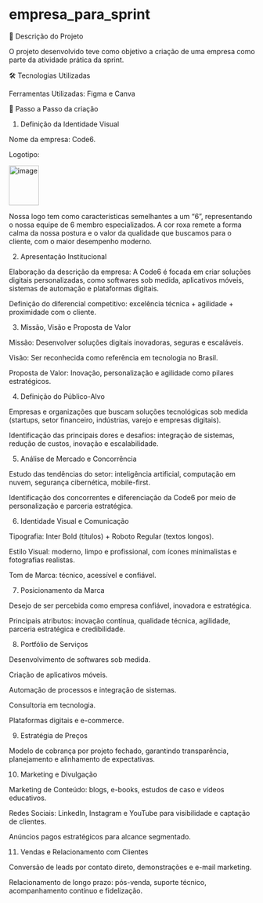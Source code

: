 # empresa_para_sprint
📌 Descrição do Projeto

O projeto desenvolvido teve como objetivo a criação de uma empresa como parte da atividade prática da sprint.

🛠 Tecnologias Utilizadas

Ferramentas Utilizadas: Figma e Canva

📁 Passo a Passo da criação

1. Definição da Identidade Visual

Nome da empresa: Code6.

Logotipo:


<img width="61" height="81" alt="image" src="https://github.com/user-attachments/assets/50d77061-db73-4740-9968-b952df879f40" />


Nossa logo tem como características semelhantes a um “6”, representando o nossa equipe de 6 membro especializados. A cor roxa remete a forma calma da nossa postura e o valor da qualidade que buscamos para o cliente, com o maior desempenho moderno.


2. Apresentação Institucional

Elaboração da descrição da empresa: A Code6 é focada em criar soluções digitais personalizadas, como softwares sob medida, aplicativos móveis, sistemas de automação e plataformas digitais.

Definição do diferencial competitivo: excelência técnica + agilidade + proximidade com o cliente.

3. Missão, Visão e Proposta de Valor

Missão: Desenvolver soluções digitais inovadoras, seguras e escaláveis.

Visão: Ser reconhecida como referência em tecnologia no Brasil.

Proposta de Valor: Inovação, personalização e agilidade como pilares estratégicos.

4. Definição do Público-Alvo

Empresas e organizações que buscam soluções tecnológicas sob medida (startups, setor financeiro, indústrias, varejo e empresas digitais).

Identificação das principais dores e desafios: integração de sistemas, redução de custos, inovação e escalabilidade.

5. Análise de Mercado e Concorrência

Estudo das tendências do setor: inteligência artificial, computação em nuvem, segurança cibernética, mobile-first.

Identificação dos concorrentes e diferenciação da Code6 por meio de personalização e parceria estratégica.

6. Identidade Visual e Comunicação

Tipografia: Inter Bold (títulos) + Roboto Regular (textos longos).

Estilo Visual: moderno, limpo e profissional, com ícones minimalistas e fotografias realistas.

Tom de Marca: técnico, acessível e confiável.

7. Posicionamento da Marca

Desejo de ser percebida como empresa confiável, inovadora e estratégica.

Principais atributos: inovação contínua, qualidade técnica, agilidade, parceria estratégica e credibilidade.

8. Portfólio de Serviços

Desenvolvimento de softwares sob medida.

Criação de aplicativos móveis.

Automação de processos e integração de sistemas.

Consultoria em tecnologia.

Plataformas digitais e e-commerce.

9. Estratégia de Preços

Modelo de cobrança por projeto fechado, garantindo transparência, planejamento e alinhamento de expectativas.

10. Marketing e Divulgação

Marketing de Conteúdo: blogs, e-books, estudos de caso e vídeos educativos.

Redes Sociais: LinkedIn, Instagram e YouTube para visibilidade e captação de clientes.

Anúncios pagos estratégicos para alcance segmentado.

11. Vendas e Relacionamento com Clientes

Conversão de leads por contato direto, demonstrações e e-mail marketing.

Relacionamento de longo prazo: pós-venda, suporte técnico, acompanhamento contínuo e fidelização.
